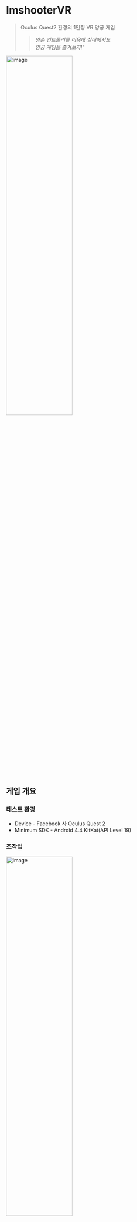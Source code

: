 ImshooterVR
============
>Oculus Quest2 환경의 1인칭 VR 양궁 게임   
>>*양손 컨트롤러를 이용해 실내에서도   
>>양궁 게임을 즐겨보자!'*

<img src="https://github.com/leehb105/ImshooterVR/blob/main/Assets/GitImages/main.jpg" width="60%" height="50%" title="px(픽셀) 크기 설정" alt="image"></img>   

## 게임 개요

### 테스트 환경
- Device - Facebook 사 Oculus Quest 2   
- Minimum SDK - Android 4.4 KitKat(API Level 19)   

### 조작법
<img src="https://github.com/leehb105/ImshooterVR/blob/main/Assets/GitImages/controller.png" width="60%" height="50%" title="px(픽셀) 크기 설정" alt="image"></img>  

### 스틸컷
<img src="https://github.com/leehb105/ImshooterVR/blob/main/Assets/GitImages/pic.png" width="40%" height="30%" title="px(픽셀) 크기 설정" alt="image"></img> 
<img src="https://github.com/leehb105/ImshooterVR/blob/main/Assets/GitImages/pic2.png" width="30%" height="20%" title="px(픽셀) 크기 설정" alt="image"></img>  
   
## 프로젝트 개요
- VR 컨트롤러를 이용해 생동감 있는 양궁게임 구현
- 우주를 배경으로 요리 재료와 장비 리소스를 독특하게 제작
- 

### 개발환경

- 사용 엔진 : <img src="https://upload.wikimedia.org/wikipedia/commons/thumb/1/19/Unity_Technologies_logo.svg/1280px-Unity_Technologies_logo.svg.png" width="90px" height="30px" title="unity_image" alt="RubberDuck"></img> [(2019.4.12f)](https://unity3d.com/unity/whats-new/2019.4.12 "2019.4.12 link")   
- 사용언어: <img src="https://img.shields.io/badge/C%20Sharp-239120?style=flat-square&logo=C%20Sharp&logoColor=white"/></a><img src="https://img.shields.io/badge/Visual%20Studio-5C2D91?style=flat-square&logo=Visual%20Studio&logoColor=white"/></a>   
- 구현된 점 : 디자인패턴(Singleton), DB(<img src="https://img.shields.io/badge/SQLite-003B57?style=flat-square&logo=SQLite&logoColor=white"/></a>)Acess  

    
영상 링크 : //추가예정
